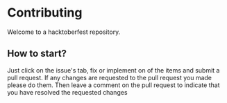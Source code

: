 # Contributing

Welcome to a hacktoberfest repository.

## How to start? 

Just click on the issue's tab, fix or implement on of the items and submit a pull request. 
If any changes are requested to the pull request you made please do them. 
Then leave a comment on the pull request to indicate that you have resolved the requested changes

